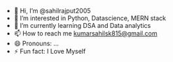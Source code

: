 - 👋 Hi, I’m @sahilrajput2005
- 👀 I’m interested in Python, Datascience, MERN stack
- 🌱 I’m currently learning DSA and Data analytics
- 📫 How to reach me kumarsahilsk815@gmail.com
- 😄 Pronouns: ...
- ⚡ Fun fact: I Love Myself

<!---
sahilrajput2005/sahilrajput2005 is a ✨ special ✨ repository because its `README.md` (this file) appears on your GitHub profile.
You can click the Preview link to take a look at your changes.
--->
